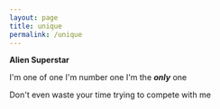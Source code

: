 ```yaml
---
layout: page
title: unique
permalink: /unique
---
```


__Alien Superstar__


I'm one of one
I'm number one
I'm the ___only___ one

Don't even waste your time trying to compete with me
